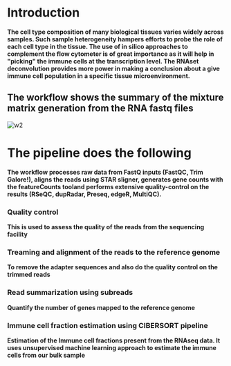 # Introduction
**The cell type composition of many biological tissues varies widely across samples. Such sample heterogeneity hampers efforts to probe the role of each cell type in the tissue. The use of in silico approaches to complement the flow cytometer is of great importance as it will help in "picking" the immune cells at the transcription level. The RNAset deconvolution provides more power in making a conclusion about a give immune cell population in a specific tissue microenvironment.**
## The workflow shows the summary of the mixture matrix generation from the RNA fastq files
![w2](https://user-images.githubusercontent.com/26459707/66849989-35d86980-ef78-11e9-9971-fac9fdd9e1a9.png)
# The pipeline does the following
**The workflow processes raw data from FastQ inputs (FastQC, Trim Galore!), aligns the reads using STAR sligner, generates gene counts with the featureCounts tooland performs extensive quality-control on the results (RSeQC, dupRadar, Preseq, edgeR, MultiQC).**
### Quality control
**This is used to assess the quality of the reads from the sequencing facility**
### Treaming and alignment of the reads to the reference genome
**To remove the adapter sequences and also do the quality control on the trimmed reads**
### Read summarization using subreads
**Quantify the number of genes mapped to the reference genome**
### Immune cell fraction estimation using CIBERSORT pipeline
**Estimation of the Immune cell fractions present from the RNAseq data. It uses unsupervised machine learning approach to estimate the immune cells from our bulk sample**

